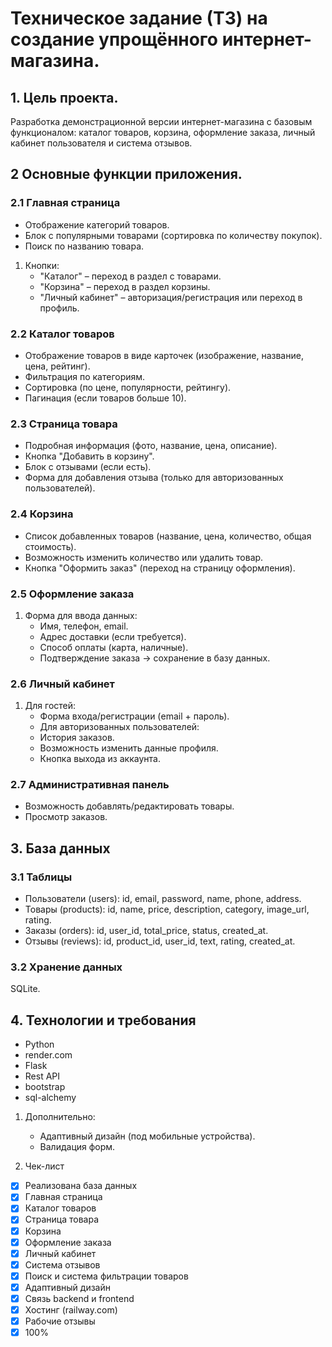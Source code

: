 # Техническое задание (ТЗ) на создание упрощённого интернет-магазина.

## 1. Цель проекта.
Разработка демонстрационной версии интернет-магазина с базовым функционалом: каталог товаров, корзина, оформление заказа, личный кабинет пользователя и система отзывов.

## 2 Основные функции приложения.

### 2.1 Главная страница
* Отображение категорий товаров.
* Блок с популярными товарами (сортировка по количеству покупок).
* Поиск по названию товара.
1. Кнопки:
    - "Каталог" – переход в раздел с товарами.
    - "Корзина" – переход в раздел корзины.
    - "Личный кабинет" – авторизация/регистрация или переход в профиль.

### 2.2 Каталог товаров
* Отображение товаров в виде карточек (изображение, название, цена, рейтинг).
* Фильтрация по категориям.
* Сортировка (по цене, популярности, рейтингу).
* Пагинация (если товаров больше 10).

### 2.3 Страница товара
* Подробная информация (фото, название, цена, описание).
* Кнопка "Добавить в корзину".
* Блок с отзывами (если есть).
* Форма для добавления отзыва (только для авторизованных пользователей).

### 2.4 Корзина
* Список добавленных товаров (название, цена, количество, общая стоимость).
* Возможность изменить количество или удалить товар.
* Кнопка "Оформить заказ" (переход на страницу оформления).

### 2.5 Оформление заказа
1. Форма для ввода данных:
    * Имя, телефон, email.
    * Адрес доставки (если требуется).
    * Способ оплаты (карта, наличные).
    * Подтверждение заказа → сохранение в базу данных.
  
### 2.6 Личный кабинет
1. Для гостей:
    * Форма входа/регистрации (email + пароль).
    * Для авторизованных пользователей:
    * История заказов.
    * Возможность изменить данные профиля.
    * Кнопка выхода из аккаунта.

### 2.7 Административная панель
* Возможность добавлять/редактировать товары.
* Просмотр заказов.

## 3. База данных
### 3.1 Таблицы
* Пользователи (users): id, email, password, name, phone, address.
* Товары (products): id, name, price, description, category, image_url, rating.
* Заказы (orders): id, user_id, total_price, status, created_at.
* Отзывы (reviews): id, product_id, user_id, text, rating, created_at.

### 3.2 Хранение данных
SQLite.

## 4. Технологии и требования
* Python
* render.com
* Flask
* Rest API
* bootstrap
* sql-alchemy
1. Дополнительно:
    * Адаптивный дизайн (под мобильные устройства).
    * Валидация форм.

5. Чек-лист
- [X] Реализована база данных
- [X] Главная страница
- [X] Каталог товаров
- [X] Страница товара
- [X] Корзина
- [X] Оформление заказа
- [X] Личный кабинет
- [X] Система отзывов
- [X] Поиск и система фильтрации товаров
- [X] Адаптивный дизайн
- [X] Связь backend и frontend
- [X] Хостинг (railway.com)
- [X] Рабочие отзывы
- [x] 100%
